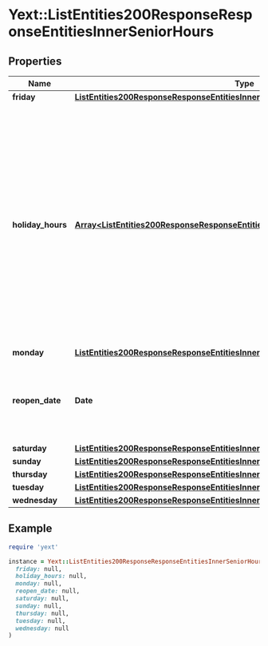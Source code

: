 # Yext::ListEntities200ResponseResponseEntitiesInnerSeniorHours

## Properties

| Name | Type | Description | Notes |
| ---- | ---- | ----------- | ----- |
| **friday** | [**ListEntities200ResponseResponseEntitiesInnerSeniorHoursFriday**](ListEntities200ResponseResponseEntitiesInnerSeniorHoursFriday.md) |  | [optional] |
| **holiday_hours** | [**Array&lt;ListEntities200ResponseResponseEntitiesInnerSeniorHoursHolidayHoursInner&gt;**](ListEntities200ResponseResponseEntitiesInnerSeniorHoursHolidayHoursInner.md) |  **NOTE:** The list of Holiday Hours that you send us must be comprehensive. For example, if you send us a list of Holiday Hours that does not include Holiday Hours that you sent in your last update, Yext considers the missing Holiday Hours to be deleted, and we remove them.    Array must be ordered.   Filtering Type: &#x60;list of object&#x60; | [optional] |
| **monday** | [**ListEntities200ResponseResponseEntitiesInnerSeniorHoursMonday**](ListEntities200ResponseResponseEntitiesInnerSeniorHoursMonday.md) |  | [optional] |
| **reopen_date** | **Date** |  Date must be on or after 1970-01-01 Date must be before or on 2038-01-01  Filtering Type: &#x60;date&#x60; | [optional] |
| **saturday** | [**ListEntities200ResponseResponseEntitiesInnerSeniorHoursSaturday**](ListEntities200ResponseResponseEntitiesInnerSeniorHoursSaturday.md) |  | [optional] |
| **sunday** | [**ListEntities200ResponseResponseEntitiesInnerSeniorHoursSunday**](ListEntities200ResponseResponseEntitiesInnerSeniorHoursSunday.md) |  | [optional] |
| **thursday** | [**ListEntities200ResponseResponseEntitiesInnerSeniorHoursThursday**](ListEntities200ResponseResponseEntitiesInnerSeniorHoursThursday.md) |  | [optional] |
| **tuesday** | [**ListEntities200ResponseResponseEntitiesInnerSeniorHoursTuesday**](ListEntities200ResponseResponseEntitiesInnerSeniorHoursTuesday.md) |  | [optional] |
| **wednesday** | [**ListEntities200ResponseResponseEntitiesInnerSeniorHoursWednesday**](ListEntities200ResponseResponseEntitiesInnerSeniorHoursWednesday.md) |  | [optional] |

## Example

```ruby
require 'yext'

instance = Yext::ListEntities200ResponseResponseEntitiesInnerSeniorHours.new(
  friday: null,
  holiday_hours: null,
  monday: null,
  reopen_date: null,
  saturday: null,
  sunday: null,
  thursday: null,
  tuesday: null,
  wednesday: null
)
```

